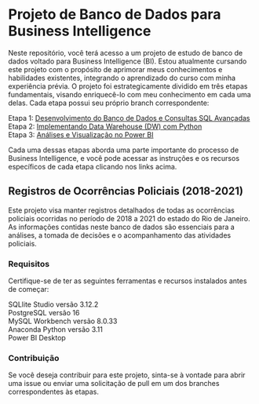 # Projeto de Banco de Dados para Business Intelligence
Neste repositório, você terá acesso a um projeto de estudo de banco de dados voltado para Business Intelligence (BI). Estou atualmente cursando este projeto com o propósito de aprimorar meus conhecimentos e habilidades existentes, integrando o aprendizado do curso com minha experiência prévia. O projeto foi estrategicamente dividido em três etapas fundamentais, visando enriquecê-lo com meu conhecimento em cada uma delas. Cada etapa possui seu próprio branch correspondente:

Etapa 1: [Desenvolvimento do Banco de Dados e Consultas SQL Avançadas](https://github.com/thuanyvermelho/ProjetoBI_completo/tree/1-Desenvolvimento-do-Banco-de-Dados-e-Consultas-SQL-Avan%C3%A7adas)<br>
Etapa 2: [Implementando Data Warehouse (DW) com Python](https://github.com/thuanyvermelho/ProjetoBI_completo/tree/Implementando-Data-Warehouse-(DW)-com-Python)<br>
Etapa 3: [Análises e Visualização no Power BI](https://github.com/thuanyvermelho/ProjetoBI_completo/tree/An%C3%A1lises-e-Visualiza%C3%A7%C3%A3o-no-Power-BI)<br>

Cada uma dessas etapas aborda uma parte importante do processo de Business Intelligence, e você pode acessar as instruções e os recursos específicos de cada etapa clicando nos links acima.

## Registros de Ocorrências Policiais (2018-2021)
Este projeto visa manter registros detalhados de todas as ocorrências policiais ocorridas no período de 2018 a 2021 do estado do Rio de Janeiro. As informações contidas neste banco de dados são essenciais para a análises, a tomada de decisões e o acompanhamento das atividades policiais.

### Requisitos
Certifique-se de ter as seguintes ferramentas e recursos instalados antes de começar:

SQLlite Studio versão 3.12.2 <br>
PostgreSQL versão 16 <br>
MySQL Workbench versão 8.0.33 <br>
Anaconda Python versão 3.11 <br>
Power BI Desktop <br>

### Contribuição
Se você deseja contribuir para este projeto, sinta-se à vontade para abrir uma issue ou enviar uma solicitação de pull em um dos branches correspondentes às etapas.
